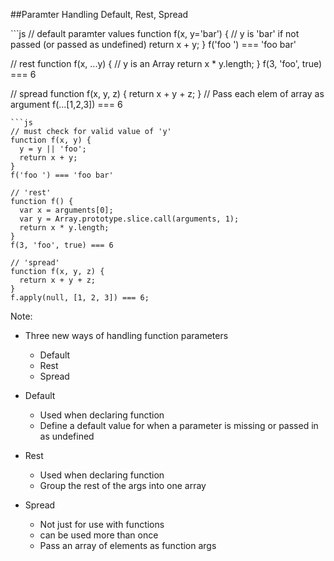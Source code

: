 ##Paramter Handling
Default, Rest, Spread
<!-- .element: class="small" -->

<div class="split-container">
```js
// default paramter values
function f(x, y='bar') {
  // y is 'bar' if not passed (or passed as undefined)
  return x + y;
}
f('foo ') === 'foo bar'

// rest
function f(x, ...y) {
  // y is an Array
  return x * y.length;
}
f(3, 'foo', true) === 6

// spread
function f(x, y, z) {
  return x + y + z;
}
// Pass each elem of array as argument
f(...[1,2,3]) === 6
```
```js
// must check for valid value of 'y'
function f(x, y) {
  y = y || 'foo';
  return x + y;
}
f('foo ') === 'foo bar'

// 'rest'
function f() {
  var x = arguments[0];
  var y = Array.prototype.slice.call(arguments, 1);
  return x * y.length;
}
f(3, 'foo', true) === 6

// 'spread'
function f(x, y, z) {
  return x + y + z;
}
f.apply(null, [1, 2, 3]) === 6;
```

Note:
- Three new ways of handling function parameters
  - Default
  - Rest
  - Spread

- Default
  - Used when declaring function
  - Define a default value for when a parameter is missing or passed in as undefined

- Rest
  - Used when declaring function
  - Group the rest of the args into one array

- Spread
  - Not just for use with functions
  - can be used more than once
  - Pass an array of elements as function args
